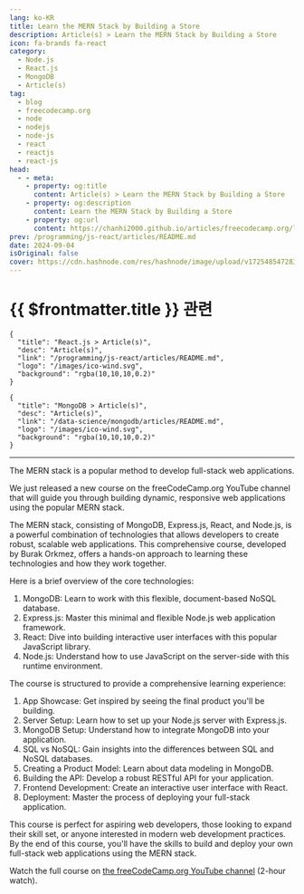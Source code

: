 ```yaml
---
lang: ko-KR
title: Learn the MERN Stack by Building a Store
description: Article(s) > Learn the MERN Stack by Building a Store
icon: fa-brands fa-react
category: 
  - Node.js
  - React.js
  - MongoDB
  - Article(s)
tag: 
  - blog
  - freecodecamp.org
  - node
  - nodejs
  - node-js
  - react
  - reactjs
  - react-js
head:
  - - meta:
    - property: og:title
      content: Article(s) > Learn the MERN Stack by Building a Store
    - property: og:description
      content: Learn the MERN Stack by Building a Store
    - property: og:url
      content: https://chanhi2000.github.io/articles/freecodecamp.org/learn-the-mern-stack-by-building-a-store.html
prev: /programming/js-react/articles/README.md
date: 2024-09-04
isOriginal: false
cover: https://cdn.hashnode.com/res/hashnode/image/upload/v1725485472834/b95dd94c-7118-4290-91ca-5bb9d0a0db7a.png
---
```


# {{ $frontmatter.title }} 관련

```component VPCard
{
  "title": "React.js > Article(s)",
  "desc": "Article(s)",
  "link": "/programming/js-react/articles/README.md",
  "logo": "/images/ico-wind.svg",
  "background": "rgba(10,10,10,0.2)"
}
```

```component VPCard
{
  "title": "MongoDB > Article(s)",
  "desc": "Article(s)",
  "link": "/data-science/mongodb/articles/README.md",
  "logo": "/images/ico-wind.svg",
  "background": "rgba(10,10,10,0.2)"
}
```

---

<SiteInfo
  name="Learn the MERN Stack by Building a Store"
  desc="The MERN stack is a popular method to develop full-stack web applications. We just released a new course on the freeCodeCamp.org YouTube channel that will guide you through building dynamic, responsive web applications using the popular MERN stack. T...."
  url="https://freecodecamp.org/news/learn-the-mern-stack-by-building-a-store/"
  logo="https://cdn.freecodecamp.org/universal/favicons/favicon.ico"
  preview="https://cdn.hashnode.com/res/hashnode/image/upload/v1725485472834/b95dd94c-7118-4290-91ca-5bb9d0a0db7a.png"/>

The MERN stack is a popular method to develop full-stack web applications.

We just released a new course on the freeCodeCamp.org YouTube channel that will guide you through building dynamic, responsive web applications using the popular MERN stack.

The MERN stack, consisting of MongoDB, Express.js, React, and Node.js, is a powerful combination of technologies that allows developers to create robust, scalable web applications. This comprehensive course, developed by Burak Orkmez, offers a hands-on approach to learning these technologies and how they work together.

Here is a brief overview of the core technologies:

1. MongoDB: Learn to work with this flexible, document-based NoSQL database.
2. Express.js: Master this minimal and flexible Node.js web application framework.
3. React: Dive into building interactive user interfaces with this popular JavaScript library.
4. Node.js: Understand how to use JavaScript on the server-side with this runtime environment.

The course is structured to provide a comprehensive learning experience:

1. App Showcase: Get inspired by seeing the final product you'll be building.
2. Server Setup: Learn how to set up your Node.js server with Express.js.
3. MongoDB Setup: Understand how to integrate MongoDB into your application.
4. SQL vs NoSQL: Gain insights into the differences between SQL and NoSQL databases.
5. Creating a Product Model: Learn about data modeling in MongoDB.
6. Building the API: Develop a robust RESTful API for your application.
7. Frontend Development: Create an interactive user interface with React.
8. Deployment: Master the process of deploying your full-stack application.

This course is perfect for aspiring web developers, those looking to expand their skill set, or anyone interested in modern web development practices. By the end of this course, you'll have the skills to build and deploy your own full-stack web applications using the MERN stack.

Watch the full course on [<FontIcon icon="fa-brands fa-youtube"/>the freeCodeCamp.org YouTube channel](https://youtu.be/O3BUHwfHf84) (2-hour watch).

<VidStack src="youtube/O3BUHwfHf84" />

